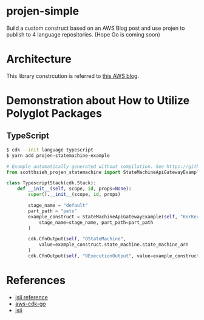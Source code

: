 # projen-simple

Build a custom construct based on an AWS Blog post and use projen to publish to 4 language repositories.
(Hope Go is coming soon)

# Architecture

This library constrcution is referred to [this AWS blog](https://aws.amazon.com/tw/blogs/compute/introducing-amazon-api-gateway-service-integration-for-aws-step-functions/).

# Demonstration about How to Utilize Polyglot Packages

## TypeScript

```bash
$ cdk --init language typescript
$ yarn add projen-statemachine-example
```

```python
# Example automatically generated without compilation. See https://github.com/aws/jsii/issues/826
from scotthsieh_projen_statemachine import StateMachineApiGatewayExample

class TypescriptStack(cdk.Stack):
    def __init__(self, scope, id, props=None):
        super().__init__(scope, id, props)

        stage_name = "default"
        part_path = "pets"
        example_construct = StateMachineApiGatewayExample(self, "KerKer",
            stage_name=stage_name, part_path=part_path
        )

        cdk.CfnOutput(self, "OStateMachine",
            value=example_construct.state_machine.state_machine_arn
        )
        cdk.CfnOutput(self, "OExecutionOutput", value=example_construct.execution_input, description="Sample input to StartExecution.")
```

# References

* [jsii reference](https://github.com/cdklabs/jsii-release)
* [aws-cdk-go](https://github.com/aws/aws-cdk-go)
* [jsii](https://github.com/aws/jsii)
